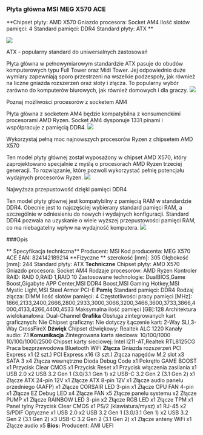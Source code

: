 ### Płyta główna MSI MEG X570 ACE

 **Chipset płyty: AMD X570
Gniazdo procesora: Socket AM4
Ilość slotów pamięci: 4
Standard pamięci: DDR4
Standard płyty: ATX **

![](https://netland24.pl/photos/5d377c7a548d2.png)


ATX - popularny standard do uniwersalnych zastosowań

Płyta główna w pełnowymiarowym standardzie ATX pasuje do obudów komputerowych typu Full Tower oraz Midi Tower. Jej odpowiednio duże wymiary zapewniają sporo przestrzeni na wszelkie podzespoły, jak również na liczne gniazda rozszerzeń oraz sloty i złącza. To popularny wybór zarówno do komputerów biurowych, jak również domowych i dla graczy.
![](https://content.morele.net/autoopisy/plyty_glowne/pics/format-atx.jpg)

Poznaj możliwości procesorów z socketem AM4

Płyta główna z socketem AM4 będzie kompatybilna z konsumenckimi procesorami AMD Ryzen. Socket AM4 dysponuje 1331 pinami i współpracuje z pamięcią DDR4.
![](https://content.morele.net/autoopisy/plyty_glowne/pics/cpu-socket.png)


Wykorzystaj pełną moc najnowszych procesorów Ryzen z chipsetem AMD X570

Ten model płyty głównej został wyposażony w chipset AMD X570, który zaprojektowano specjalnie z myślą o procesorach AMD Ryzen trzeciej generacji. To rozwiązanie, które pozwoli wykorzystać pełnię potencjału wydajnych procesorów Ryzen.
![](https://content.morele.net/autoopisy/plyty_glowne/pics/chipset-plyty.jpg)

Najwyższa przepustowość dzięki pamięci DDR4

Ten model płyty głównej jest kompatybilny z pamięcią RAM w standardzie DDR4. Obecnie jest to najczęściej wybierany standard pamięci RAM, a szczególnie w odniesieniu do nowych i wydajnych konfiguracji. Standard DDR4 pozwala na uzyskanie o wiele wyższej przepustowości pamięci RAM, co ma niebagatelny wpływ na wydajność komputera.
![](https://content.morele.net/autoopisy/plyty_glowne/pics/ddr4.png)

###Opis

** Specyfikacja techniczna**
Producent: MSI
Kod producenta: MEG X570 ACE
EAN: 824142189214
**Fizyczne **
szerokość [mm]: 305
Głębokość [mm]: 244
Standard płyty: ATX
**Techniczne**
Chipset płyty: AMD X570
Gniazdo procesora: Socket AM4
Rodzaje procesorów: AMD Ryzen
Kontroler RAID: RAID 0,RAID 1,RAID 10
Zastosowane technologie: DualBIOS,Game Boost,Gigabyte APP Center,MSI DDR4 Boost,MSI Gaming Hotkey,MSI Mystic Light,MSI Steel Armor PCI-E
**Pamię**
Standard pamięci: DDR4
Rodzaj złącza: DIMM
Ilość slotów pamięci: 4
Częstotliwości pracy pamięci [MHz]:
1866,2133,2400,2666,2800,2933,3000,3066,3200,3466,3600,3733,3866,4000,4133,4266,4400,4533
Maksymalna ilość pamięci [GB]:128
Architektura wielokanałowa: Dual-Channel
**Grafika**
Obsługa zintegrowanych kart graficznych: Nie
Chipset graficzny: Nie dotyczy
Łączenie kart: 2-Way SLI,3-Way CrossFireX
**Dźwięk**
Chipset dźwiękowy: Realtek ALC 1220
Kanały audio: 7.1
**Komunikacja**
Zintegrowana karta sieciowa: 10/100/1000
10/100/1000/2500
Chipset karty sieciowej: Intel I211-AT,Realtek RTL8125CG
Praca bezprzewodowa
Bluetooth
WiFi
**Złącza**
Gniazda rozszerzeń
PCI Express x1 (2 szt.)
PCI Express x16 (3 szt.)
Złącza napędów
M.2 slot x3
SATA 3 x4
Złącza wewnętrzne
Dioda Debug Code x1
Pokrętło GAME BOOST x1
Przycisk Clear CMOS x1
Przycisk Reset x1
Przycisk włączenia zasilania x1
USB 2.0 x2
USB 3.2 Gen 1 (3.0/3.1 Gen 1) x2
USB-C 3.2 Gen 2 (3.1 Gen 2) x1
Złącze ATX 24-pin 12V x1
Złącze ATX 8-pin 12V x1
Złącze audio panelu przedniego (AAFP) x1
Złącze CORSAIR LED 3-pin x1
Złącze CPU FAN 4-pin x1
Złącze EZ Debug LED x4
Złącze FAN x5
Złącze panelu systemu x2
Złącze PUMP x1
Złącze RAINBOW LED 3-pin x2
Złącze RGB LED x1
Złącze TPM x1
Panel tylny
Przycisk Clear CMOS x1
PS/2 (klawiatura/mysz) x1
RJ-45 x2
S/PDIF Optyczne x1
USB 2.0 x2
USB 3.2 Gen 1 (3.0/3.1 Gen 1) x2
USB 3.2 Gen 2 (3.1 Gen 2) x3
USB-C 3.2 Gen 2 (3.1 Gen 2) x1
Złącze anteny WiFi x1
Złącze audio x5
**Bios:**
Producent: AMI UEFI

